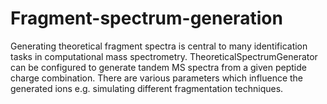 # Fragment-spectrum-generation
Generating theoretical fragment spectra is central to many identification tasks in computational mass spectrometry. TheoreticalSpectrumGenerator can be configured to generate tandem MS spectra from a given peptide charge combination. There are various parameters which influence the generated ions e.g. simulating different fragmentation techniques.
